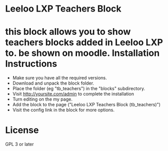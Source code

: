 # Leeloo LXP Teachers Block
this block allows you to show teachers blocks added in Leeloo LXP to. be shown on moodle.
Installation Instructions
=========================

* Make sure you have all the required versions.
* Download and unpack the block folder.
* Place the folder (eg "tb_teachers") in the "blocks" subdirectory.
* Visit http://yoursite.com/admin to complete the installation
* Turn editing on the my page.
* Add the block to the page ("Leeloo LXP Teachers Block (tb_teachers)")
* Visit the config link in the block for more options.

License
=====================

GPL 3 or later